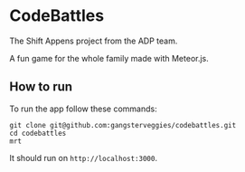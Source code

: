 CodeBattles
===========

The Shift Appens project from the ADP team.

A fun game for the whole family made with Meteor.js.

## How to run

To run the app follow these commands:

    git clone git@github.com:gangsterveggies/codebattles.git
    cd codebattles
    mrt

It should run on `http://localhost:3000`.
